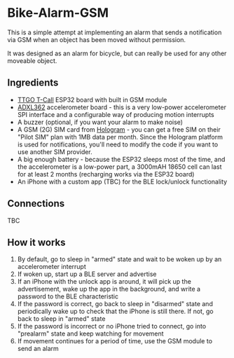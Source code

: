 # Bike-Alarm-GSM

This is a simple attempt at implementing an alarm that sends a notification via GSM when an object has been moved without permission. 

It was designed as an alarm for bicycle, but can really be used for any other moveable object.

## Ingredients

* [TTGO T-Call](https://github.com/Xinyuan-LilyGO/LilyGo-T-Call-SIM800) ESP32 board with built in GSM module 
* [ADXL362](https://coolcomponents.co.uk/products/triple-axis-accelerometer-breakout-adxl362) accelerometer board - this is a very low-power accelerometer SPI interface and a configurable way of producing motion interrupts
* A buzzer (optional, if you want your alarm to make noise)
* A GSM (2G) SIM card from [Hologram](https://www.hologram.io/) - you can get a free SIM on their "Pilot SIM" plan with 1MB data per month. Since the Hologram platform is used for notifications, you'll need to modify the code if you want to use another SIM provider.
* A big enough battery - because the ESP32 sleeps most of the time, and the accelerometer is a low-power part, a 3000mAH 18650 cell can last for at least 2 months (recharging works via the ESP32 board)
* An iPhone with a custom app (TBC) for the BLE lock/unlock functionality

## Connections 

TBC

## How it works

1. By default, go to sleep in "armed" state and wait to be woken up by an accelerometer interrupt
2. If woken up, start up a BLE server and advertise
3. If an iPhone with the unlock app is around, it will pick up the advertisement, wake up the app in the background, and write a password to the BLE characteristic
4. If the password is correct, go back to sleep in "disarmed" state and periodically wake up to check that the iPhone is still there. If not, go back to sleep in "armed" state
5. If the password is incorrect or no iPhone tried to connect, go into "prealarm" state and keep watching for movement
6. If movement continues for a period of time, use the GSM module to send an alarm
